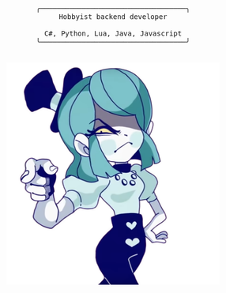 <p align="center">
	<br>
	<br>
	<br>
	<samp>
	╭───────────────────────────────────╮
	<br>
	Hobbyist backend developer
	<br>
	<br>
	C#, Python, Lua, Java, Javascript
	<br>
	╰───────────────────────────────────╯
	</samp>
	<br>
	<br>
	<br>
	<a href="https://www.youtube.com/c/DEMONDICEKAREN">
		<img height="450" src="./media/cutout.png"></br>
	<a>
	<br>
	<br>
	<br>
</p>
